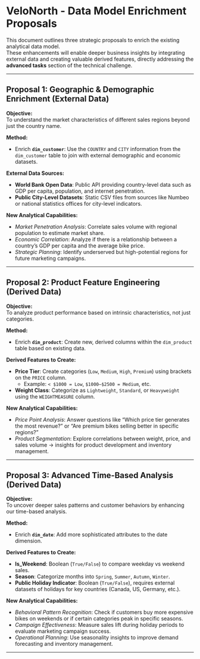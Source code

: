 # VeloNorth - Data Model Enrichment Proposals

This document outlines three strategic proposals to enrich the existing analytical data model.  
These enhancements will enable deeper business insights by integrating external data and creating valuable derived features, directly addressing the **advanced tasks** section of the technical challenge.

---

## Proposal 1: Geographic & Demographic Enrichment (External Data)

**Objective:**  
To understand the market characteristics of different sales regions beyond just the country name.

**Method:**  
- Enrich **`dim_customer`**: Use the `COUNTRY` and `CITY` information from the `dim_customer` table to join with external demographic and economic datasets.

**External Data Sources:**  
- **World Bank Open Data**: Public API providing country-level data such as GDP per capita, population, and internet penetration.  
- **Public City-Level Datasets**: Static CSV files from sources like Numbeo or national statistics offices for city-level indicators.

**New Analytical Capabilities:**  
- *Market Penetration Analysis*: Correlate sales volume with regional population to estimate market share.  
- *Economic Correlation*: Analyze if there is a relationship between a country’s GDP per capita and the average bike price.  
- *Strategic Planning*: Identify underserved but high-potential regions for future marketing campaigns.  

---

## Proposal 2: Product Feature Engineering (Derived Data)

**Objective:**  
To analyze product performance based on intrinsic characteristics, not just categories.

**Method:**  
- Enrich **`dim_product`**: Create new, derived columns within the `dim_product` table based on existing data.

**Derived Features to Create:**  
- **Price Tier**: Create categories (`Low`, `Medium`, `High`, `Premium`) using brackets on the `PRICE` column.  
  - Example: `< $1000 = Low`, `$1000–$2500 = Medium`, etc.  
- **Weight Class**: Categorize as `Lightweight`, `Standard`, or `Heavyweight` using the `WEIGHTMEASURE` column.  

**New Analytical Capabilities:**  
- *Price Point Analysis*: Answer questions like “Which price tier generates the most revenue?” or “Are premium bikes selling better in specific regions?”  
- *Product Segmentation*: Explore correlations between weight, price, and sales volume → insights for product development and inventory management.  

---

## Proposal 3: Advanced Time-Based Analysis (Derived Data)

**Objective:**  
To uncover deeper sales patterns and customer behaviors by enhancing our time-based analysis.

**Method:**  
- Enrich **`dim_date`**: Add more sophisticated attributes to the date dimension.

**Derived Features to Create:**  
- **Is_Weekend**: Boolean (`True/False`) to compare weekday vs weekend sales.  
- **Season**: Categorize months into `Spring`, `Summer`, `Autumn`, `Winter`.  
- **Public Holiday Indicator**: Boolean (`True/False`), requires external datasets of holidays for key countries (Canada, US, Germany, etc.).  

**New Analytical Capabilities:**  
- *Behavioral Pattern Recognition*: Check if customers buy more expensive bikes on weekends or if certain categories peak in specific seasons.  
- *Campaign Effectiveness*: Measure sales lift during holiday periods to evaluate marketing campaign success.  
- *Operational Planning*: Use seasonality insights to improve demand forecasting and inventory management.  

---
